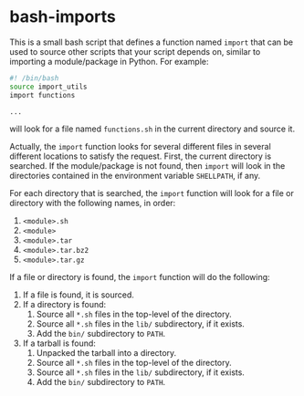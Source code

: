 # bash-imports

This is a small bash script that defines a function named `import` that can be used to source other scripts that
your script depends on, similar to importing a module/package in Python. For example:

```bash
#! /bin/bash
source import_utils
import functions

...
```
will look for a file named `functions.sh` in the current directory and source it.

Actually, the `import` function looks for several different files in several different locations to satisfy
the request. First, the current directory is searched. If the module/package is not found, then `import` will
look in the directories contained in the environment variable `SHELLPATH`, if any.

For each directory that is searched, the `import` function will look for a file or directory with the following
names, in order:

1. `<module>.sh`
1. `<module>`
1. `<module>.tar`
1. `<module>.tar.bz2`
1. `<module>.tar.gz`

If a file or directory is found, the `import` function will do the following:

1. If a file is found, it is sourced.
1. If a directory is found:
    1. Source all `*.sh` files in the top-level of the directory.
    1. Source all `*.sh` files in the `lib/` subdirectory, if it exists.
    1. Add the `bin/` subdirectory to `PATH`.
1. If a tarball is found:
    1. Unpacked the tarball into a directory.
    1. Source all `*.sh` files in the top-level of the directory.
    1. Source all `*.sh` files in the `lib/` subdirectory, if it exists.
    1. Add the `bin/` subdirectory to `PATH`.
